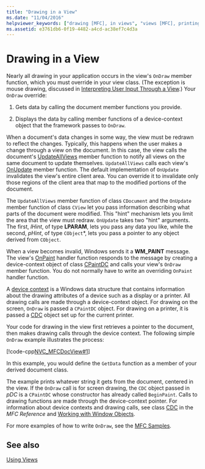 ```yaml
---
title: "Drawing in a View"
ms.date: "11/04/2016"
helpviewer_keywords: ["drawing [MFC], in views", "views [MFC], printing", "views [MFC], updating", "printing [MFC], views", "views [MFC], rendering", "printing views [MFC]", "paint messages in view class [MFC]", "device contexts, screen drawings"]
ms.assetid: e3761db6-0f19-4482-a4cd-ac38ef7c4d3a
---
```

# Drawing in a View

Nearly all drawing in your application occurs in the view's `OnDraw` member function, which you must override in your view class. (The exception is mouse drawing, discussed in [Interpreting User Input Through a View](../mfc/interpreting-user-input-through-a-view.md).) Your `OnDraw` override:

1. Gets data by calling the document member functions you provide.

1. Displays the data by calling member functions of a device-context object that the framework passes to `OnDraw`.

When a document's data changes in some way, the view must be redrawn to reflect the changes. Typically, this happens when the user makes a change through a view on the document. In this case, the view calls the document's [UpdateAllViews](../mfc/reference/cdocument-class.md#updateallviews) member function to notify all views on the same document to update themselves. `UpdateAllViews` calls each view's [OnUpdate](../mfc/reference/cview-class.md#onupdate) member function. The default implementation of `OnUpdate` invalidates the view's entire client area. You can override it to invalidate only those regions of the client area that map to the modified portions of the document.

The `UpdateAllViews` member function of class `CDocument` and the `OnUpdate` member function of class `CView` let you pass information describing what parts of the document were modified. This "hint" mechanism lets you limit the area that the view must redraw. `OnUpdate` takes two "hint" arguments. The first, *lHint*, of type **LPARAM**, lets you pass any data you like, while the second, *pHint*, of type `CObject`*, lets you pass a pointer to any object derived from `CObject`.

When a view becomes invalid, Windows sends it a **WM_PAINT** message. The view's [OnPaint](../mfc/reference/cwnd-class.md#onpaint) handler function responds to the message by creating a device-context object of class [CPaintDC](../mfc/reference/cpaintdc-class.md) and calls your view's `OnDraw` member function. You do not normally have to write an overriding `OnPaint` handler function.

A [device context](../mfc/device-contexts.md) is a Windows data structure that contains information about the drawing attributes of a device such as a display or a printer. All drawing calls are made through a device-context object. For drawing on the screen, `OnDraw` is passed a `CPaintDC` object. For drawing on a printer, it is passed a [CDC](../mfc/reference/cdc-class.md) object set up for the current printer.

Your code for drawing in the view first retrieves a pointer to the document, then makes drawing calls through the device context. The following simple `OnDraw` example illustrates the process:

[!code-cpp[NVC_MFCDocView#1](../mfc/codesnippet/cpp/drawing-in-a-view_1.cpp)]

In this example, you would define the `GetData` function as a member of your derived document class.

The example prints whatever string it gets from the document, centered in the view. If the `OnDraw` call is for screen drawing, the `CDC` object passed in *pDC* is a `CPaintDC` whose constructor has already called `BeginPaint`. Calls to drawing functions are made through the device-context pointer. For information about device contexts and drawing calls, see class [CDC](../mfc/reference/cdc-class.md) in the *MFC Reference* and [Working with Window Objects](../mfc/working-with-window-objects.md).

For more examples of how to write `OnDraw`, see the [MFC Samples](../overview/visual-cpp-samples.md).

## See also

[Using Views](../mfc/using-views.md)
